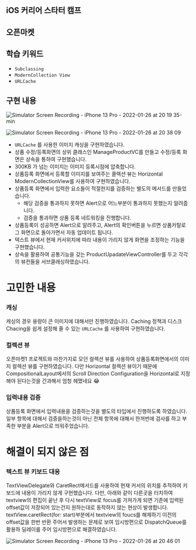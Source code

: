 ## iOS 커리어 스타터 캠프

## 오픈마켓

## 학습 키워드
- `Subclassing`
- `ModernCollection View`
- `URLCache`

## 구현 내용
![Simulator Screen Recording - iPhone 13 Pro - 2022-01-26 at 20 19 35-min](https://user-images.githubusercontent.com/76479760/151154961-cc823479-2e2c-4186-9555-3e0b02c05b75.gif)

![Simulator Screen Recording - iPhone 13 Pro - 2022-01-26 at 20 38 09](https://user-images.githubusercontent.com/76479760/151156952-7eb8b118-f73e-4298-bcc1-0aec27f40094.gif)

- `URLCache` 를 사용한 이미지 캐싱을 구현하였습니다.
- 상품 수정/등록화면의 상위 클래스인 ManageProductVC를 만들고 수정/등록 화면은 상속을 통하여 구현했습니다.
- 300KB 가 넘는 이미지는 이미지 등록시점에 압축합니다.
- 상품등록 화면에서 등록할 이미지를 보여주는 콜렉션 뷰는 Horizontal ModernCollectionView를 사용하여 구현하였습니다.
- 상품등록 화면에서 입력한 요소들이 적절한지를 검증하는 별도의 메서드를 만들었습니다.
    - 해당 검증을 통과하지 못하면 Alert으로 어느부분이 통과하지 못했는지 알려줍니다.
    - 검증을 통과하면 상품 등록 네트워킹을 진행합니다.
- 상품등록이 성공하면 Alert으로 알려주고, Alert의 확인버튼을 누르면 상품카탈로그 화면으로 돌아가면서 자동 업데이트 됩니다.
- 텍스트 뷰에서 현재 커서위치에 따라 내용이 가리지 않게 화면을 조정하는 기능을 구현했습니다.
- 상속을 활용하여 공통기능을 갖는 ProductUpadateViewController를 두고 각각의 뷰컨들을 서브클래싱하였습니다.

# 고민한 내용
### 캐싱

캐싱의 경우 용량이 큰 이미지에 대해서만 진행하였습니다. Caching 정책과 디스크 Chacing을 쉽게 설정해 줄 수 있는 `URLCache` 를 사용하여 구현하였습니다. 

### 컬렉션 뷰

오픈마켓1 프로젝트와 마찬가지로 모던 컬렉션 뷰를 사용하여 상품등록화면에서의 이미지 컬렉션 뷰를 구현하였습니다. 다만 Horizontal 컬렉션 뷰이기 때문에 CompositionalLayout에서의 Scroll Direction Configuration을 Horizontal로 지정해야 된다는것을 간과해서 엄청 헤맸네요 😂

### 입력내용 검증

상품등록 화면에서 입력내용을 검증하는것을 별도의 타입에서 진행하도록 하였습니다. 일부 항목에 대해서 검증을하는것이 아닌 전체 항목에 대해서 한꺼번에 검사를 하고 부족한 부분을 Alert으로 띄워주었습니다.

# 해결이 되지 않은 점

### 텍스트 뷰 키보드 대응

 TextViewDelegate와 CaretRect메서드를 사용하여 현재 커서의 위치를 추적하여 키보드에 내용이 가리지 않게 구현했습니다. 다만, 아래와 같이 다른곳을 터치하여 textview의 편집이 끝난 후 다시 textView로 focus를 가져가게 되면 기존에 입력된 offset값이 저장되어 있는건지 원하는대로 동작하지 않는 현상이 발생합니다. textView.caretRect(for: start)부분에서 textview의 foucs를 해제하기 이전의 offset값을 한번 반환 주어서 발생하는 문제로 보여 임시방편으로 DispatchQueue를 활용하 딜레이를 주어 임시방편으로 해결하였습니다.

![Simulator Screen Recording - iPhone 13 Pro - 2022-01-26 at 20 46 01](https://user-images.githubusercontent.com/76479760/151157933-0cd21e49-19a1-446a-be54-fe3f7b81807f.gif)


